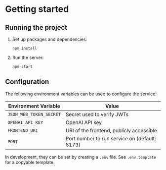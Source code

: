 # Getting started

## Running the project

1. Set up packages and dependencies:

   ```
   npm install
   ```

2. Run the server:

   ```
   npm start
   ```

## Configuration

The following environment variables can be used to configure the service:

| Environment Variable    | Value                                         |
| ----------------------- | --------------------------------------------- |
| `JSON_WEB_TOKEN_SECRET` | Secret used to verify JWTs                    |
| `OPENAI_API_KEY`        | OpenAI API key                                |
| `FRONTEND_URI`          | URI of the frontend, publicly accessible      |
| `PORT`                  | Port number to run service on (default: 5173) |

In development, they can be set by creating a `.env` file. See `.env.template` for a copyable template.
